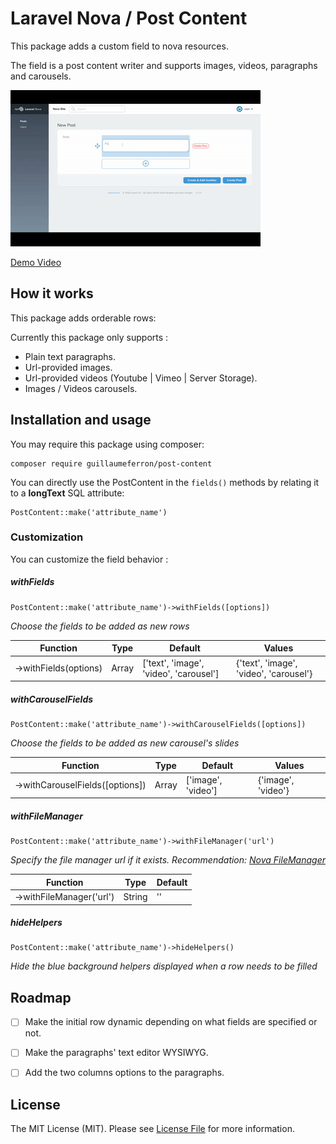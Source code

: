 # Laravel Nova / Post Content

This package adds a custom field to nova resources. 

The field is a post content writer and supports images, videos, paragraphs and carousels.

![PostContent Demo](public/images/demo.gif)

[Demo Video](https://www.useloom.com/share/f06ba29ccf914e17821c98710cf68114)

## How it works

This package adds orderable rows:

Currently this package only supports :
- Plain text paragraphs.
- Url-provided images.
- Url-provided videos (Youtube | Vimeo | Server Storage).
- Images / Videos carousels.

## Installation and usage

You may require this package using composer:

```
composer require guillaumeferron/post-content
```

You can directly use the PostContent in the ```fields()``` methods by relating it to a **longText** SQL attribute:

```
PostContent::make('attribute_name')
```

### Customization
You can customize the field behavior :


##### withFields
```
PostContent::make('attribute_name')->withFields([options])
```
*Choose the fields to be added as new rows*

| Function              | Type   | Default                                | Values                                 |
|-----------------------|--------|----------------------------------------|----------------------------------------|
| ->withFields(options) | Array  | ['text', 'image', 'video', 'carousel'] | {'text', 'image', 'video', 'carousel'} |


##### withCarouselFields
```
PostContent::make('attribute_name')->withCarouselFields([options])
```
*Choose the fields to be added as new carousel's slides*

| Function              | Type   | Default                                | Values                                 |
|-----------------------|--------|----------------------------------------|----------------------------------------|
| ->withCarouselFields([options]) | Array  | ['image', 'video'] | {'image', 'video'} |


##### withFileManager
```
PostContent::make('attribute_name')->withFileManager('url')
```
*Specify the file manager url if it exists. Recommendation: [Nova FileManager](https://packagist.org/packages/infinety-es/nova-filemanager)*

| Function              | Type   | Default                                |
|-----------------------|--------|----------------------------------------|
| ->withFileManager('url') | String  | '' |


##### hideHelpers
```
PostContent::make('attribute_name')->hideHelpers()
```
*Hide the blue background helpers displayed when a row needs to be filled*

## Roadmap
- [ ] Make the initial row dynamic depending on what fields are specified or not.
- [ ] Make the paragraphs' text editor WYSIWYG.
- [ ] Add the two columns options to the paragraphs.


## License

The MIT License (MIT). Please see [License File](LICENSE.md) for more information.
